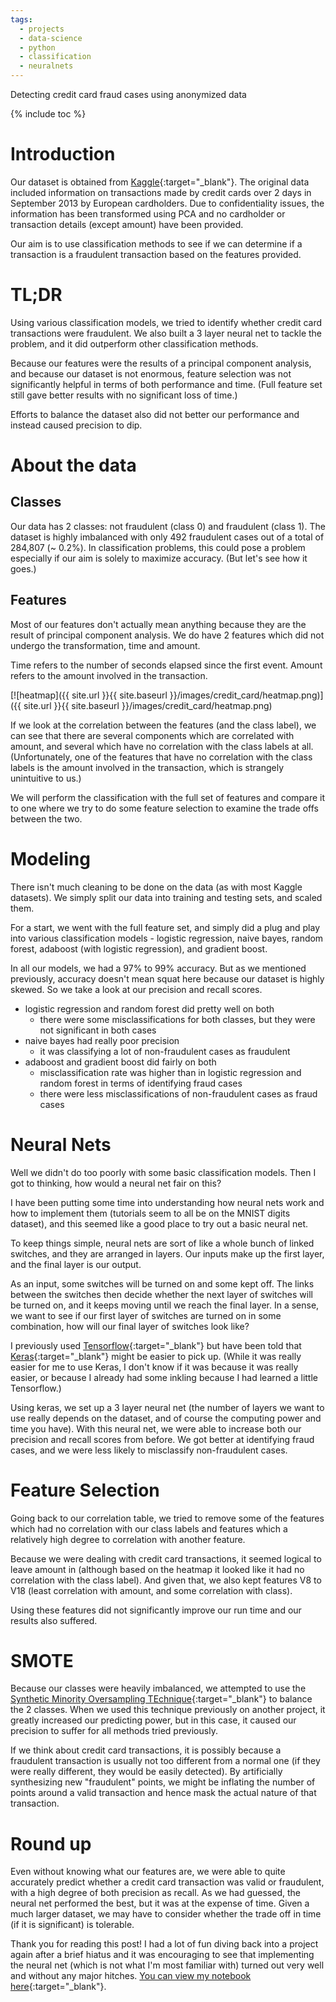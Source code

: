```yaml
---
tags:
  - projects
  - data-science
  - python
  - classification
  - neuralnets
---
```

Detecting credit card fraud cases using anonymized data

{% include toc %}

# Introduction

Our dataset is obtained from [Kaggle](https://www.kaggle.com/dalpozz/creditcardfraud){:target="_blank"}. The original data included information on transactions made by credit cards over 2 days in September 2013 by European cardholders. Due to confidentiality issues, the information has been transformed using PCA and no cardholder or transaction details (except amount) have been provided.

Our aim is to use classification methods to see if we can determine if a transaction is a fraudulent transaction based on the features provided.

# TL;DR

Using various classification models, we tried to identify whether credit card transactions were fraudulent. We also built a 3 layer neural net to tackle the problem, and it did outperform other classification methods.

Because our features were the results of a principal component analysis, and because our dataset is not enormous, feature selection was not significantly helpful in terms of both performance and time. (Full feature set still gave better results with no significant loss of time.)

Efforts to balance the dataset also did not better our performance and instead caused precision to dip.

# About the data

## Classes

Our data has 2 classes: not fraudulent (class 0) and fraudulent (class 1). The dataset is highly imbalanced with only 492 fraudulent cases out of a total of 284,807 (~ 0.2%). In classification problems, this could pose a problem especially if our aim is solely to maximize accuracy. (But let's see how it goes.)

## Features

Most of our features don't actually mean anything because they are the result of principal component analysis. We do have 2 features which did not undergo the transformation, time and amount.

Time refers to the number of seconds elapsed since the first event. Amount refers to the amount involved in the transaction.

[![heatmap]({{ site.url }}{{ site.baseurl }}/images/credit_card/heatmap.png)]({{ site.url }}{{ site.baseurl }}/images/credit_card/heatmap.png)

If we look at the correlation between the features (and the class label), we can see that there are several components which are correlated with amount, and several which have no correlation with the class labels at all. (Unfortunately, one of the features that have no correlation with the class labels is the amount involved in the transaction, which is strangely unintuitive to us.)

We will perform the classification with the full set of features and compare it to one where we try to do some feature selection to examine the trade offs between the two.

# Modeling

There isn't much cleaning to be done on the data (as with most Kaggle datasets). We simply split our data into training and testing sets, and scaled them.

For a start, we went with the full feature set, and simply did a plug and play into various classification models - logistic regression, naive bayes, random forest, adaboost (with logistic regression), and gradient boost.

In all our models, we had a 97% to 99% accuracy. But as we mentioned previously, accuracy doesn't mean squat here because our dataset is highly skewed. So we take a look at our precision and recall scores.

- logistic regression and random forest did pretty well on both
  - there were some misclassifications for both classes, but they were not significant in both cases
- naive bayes had really poor precision
  - it was classifying a lot of non-fraudulent cases as fraudulent
- adaboost and gradient boost did fairly on both
  - misclassification rate was higher than in logistic regression and random forest in terms of identifying fraud cases
  - there were less misclassifications of non-fraudulent cases as fraud cases

# Neural Nets

Well we didn't do too poorly with some basic classification models. Then I got to thinking, how would a neural net fair on this?

I have been putting some time into understanding how neural nets work and how to implement them (tutorials seem to all be on the MNIST digits dataset), and this seemed like a good place to try out a basic neural net.

To keep things simple, neural nets are sort of like a whole bunch of linked switches, and they are arranged in layers. Our inputs make up the first layer, and the final layer is our output.

As an input, some switches will be turned on and some kept off. The links between the switches then decide whether the next layer of switches will be turned on, and it keeps moving until we reach the final layer. In a sense, we want to see if our first layer of switches are turned on in some combination, how will our final layer of switches look like?

I previously used [Tensorflow](https://www.tensorflow.org/){:target="_blank"} but have been told that [Keras](https://keras.io/){:target="_blank"} might be easier to pick up. (While it was really easier for me to use Keras, I don't know if it was because it was really easier, or because I already had some inkling because I had learned a little Tensorflow.)

Using keras, we set up a 3 layer neural net (the number of layers we want to use really depends on the dataset, and of course the computing power and time you have). With this neural net, we were able to increase both our precision and recall scores from before. We got better at identifying fraud cases, and we were less likely to misclassify non-fraudulent cases.

# Feature Selection

Going back to our correlation table, we tried to remove some of the features which had no correlation with our class labels and features which a relatively high degree to correlation with another feature.

Because we were dealing with credit card transactions, it seemed logical to leave amount in (although based on the heatmap it looked like it had no correlation with the class label). And given that, we also kept features V8 to V18 (least correlation with amount, and some correlation with class).

Using these features did not significantly improve our run time and our results also suffered.

# SMOTE

Because our classes were heavily imbalanced, we attempted to use the [Synthetic Minority Oversampling TEchnique](https://svds.com/learning-imbalanced-classes/){:target="_blank"} to balance the 2 classes. When we used this technique previously on another project, it greatly increased our predicting power, but in this case, it caused our precision to suffer for all methods tried previously.

If we think about credit card transactions, it is possibly because a fraudulent transaction is usually not too different from a normal one (if they were really different, they would be easily detected). By artificially synthesizing new "fraudulent" points, we might be inflating the number of points around a valid transaction and hence mask the actual nature of that transaction.

# Round up

Even without knowing what our features are, we were able to quite accurately predict whether a credit card transaction was valid or fraudulent, with a high degree of both precision as recall. As we had guessed, the neural net performed the best, but it was at the expense of time. Given a much larger dataset, we may have to consider whether the trade off in time (if it is significant) is tolerable.

Thank you for reading this post! I had a lot of fun diving back into a project again after a brief hiatus and it was encouraging to see that implementing the neural net (which is not what I'm most familiar with) turned out very well and without any major hitches. [You can view my notebook here](https://github.com/jocelyn-ong/data-science-projects/blob/master/ga-dsi-weekly-projects/project-7-airports.ipynb){:target="_blank"}.
